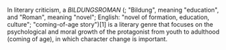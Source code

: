 In literary criticism, a _BILDUNGSROMAN_ (; "Bildung", meaning "education", and "Roman", meaning "novel"; English: "novel of formation, education, culture"; "coming-of-age story")[1] is a literary genre that focuses on the psychological and moral growth of the protagonist from youth to adulthood (coming of age), in which character change is important.
